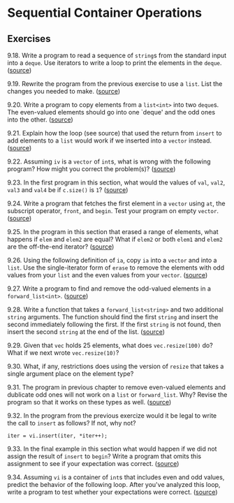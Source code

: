 # Sequential Container Operations

## Exercises

9.18. Write a program to read a sequence of `string`s from the standard input
into a `deque`. Use iterators to write a loop to print the elements in the
`deque`. ([source](./ex_9_18.cpp))

9.19. Rewrite the program from the previous exercise to use a `list`. List the
changes you needed to make. ([source](./ex_9_19.cpp))

9.20. Write a program to copy elements from a `list<int>` into two `deque`s.
The even-valued elements should go into one `deque' and the odd ones into the
other. ([source](./ex_9_20.cpp))

9.21. Explain how the loop (see source) that used the return from `insert` to
add elements to a `list` would work if we inserted into a `vector` instead.
([source](./ex_9_21.cpp))

9.22. Assuming `iv` is a `vector` of `int`s, what is wrong with the following
program? How might you correct the problem(s)? ([source](./ex_9_22.cpp))

9.23. In the first program in this section, what would the values of `val`,
`val2`, `val3` and `val4` be if `c.size()` is `1`? ([source](./ex_9_23.cpp))

9.24. Write a program that fetches the first element in a `vector` using `at`,
the subscript operator, `front`, and `begin`. Test your program on empty
`vector`. ([source](./ex_9_24.cpp))

9.25. In the program in this section that erased a range of elements, what
happens if `elem`  and `elem2` are equal? What if `elem2` or both `elem1` and
`elem2` are the off-the-end iterator? ([source](./ex_9_25.cpp))

9.26. Using the following definition of `ia`, copy `ia` into a `vector` and
into a `list`. Use the single-iterator form of `erase` to remove the elements
with odd values from your `list` and the even values from your `vector`.
([source](./ex_9_26.cpp))

9.27. Write a program to find and remove the odd-valued elements in a
`forward_list<int>`. ([source](./ex_9_27.cpp))

9.28. Write a function that takes a `forward_list<string>` and two additional
`string` arguments. The function should find the first `string` and insert the
second immediately following the first. If the first `string` is not found,
then insert the second `string` at the end of the list.
([source](./ex_9_28.cpp))

9.29. Given that `vec` holds 25 elements, what does `vec.resize(100)` do? What
if we next wrote `vec.resize(10)`?

9.30. What, if any, restrictions does using the version of `resize` that takes
a single argument place on the element type?

9.31. The program in previous chapter to remove even-valued elements and
dublicate odd ones will not work on a `list` or `forward_list`. Why? Revise
the program so that it works on these types as well. ([source](./ex_9_31.cpp))

9.32. In the program from the previous exercize would it be legal to write the
call to `insert` as follows? If not, why not?
```
iter = vi.insert(iter, *iter++);
```

9.33. In the final example in this section what would happen if we did not
assign the result of `insert` to `begin`? Write a program that omits this
assignment to see if your expectation was correct. ([source](./ex_9_33.cpp))

9.34. Assuming `vi` is a container of `int`s that includes even and odd values,
predict the behavior of the following loop. After you've analyzed this loop,
write a program to test whether your expectations were correct.
([source](./ex_9.34.cpp))
